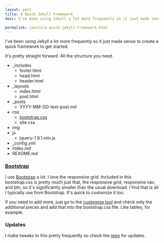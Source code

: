 ```yaml
---
layout: post
title: A Quick Jekyll Framework
desc: I've been using Jekyll a lot more frequently so it just made sense to create a quick framework to get started.

permalink: /posts/a-quick-jekyll-framework.html
---
```

I've been using Jekyll a lot more frequently so it just made sense to create a quick framework to get started.

It's pretty straight forward. All the structure you need.

- _includes
  - footer.html
  - head.html
  - header.html
- _layouts
  - index.html
  - post.html
- _posts
  - YYYY-MM-DD-test-post.md
- css
  - [bootstrap.css](#bootstrap)
  - site.css
- img
- js
  - jquery-1.9.1.min.js
- _config.yml
- index.md
- README.md

### [Bootstrap](id:bootstrap)

I use [Bootstrap](http://twitter.github.io/bootstrap/) a lot. I love the responsive grid. Included in this bootstrap.css is pretty much just that, the responsive grid, responsive nav, and btn, so it's significantly smaller than the usual download. I find that is all I typically use from Bootstrap. It's quick to customize it too.

If you need to add more, just go to the [customize tool](http://twitter.github.io/bootstrap/customize.html) and check only the additional pieces and add that into the bootstrap.css file. Like tables, for example.

### Updates

I make tweaks to this pretty frequently so check the [repo](https://github.com/awolfe76/jekyll-framework) for updates.